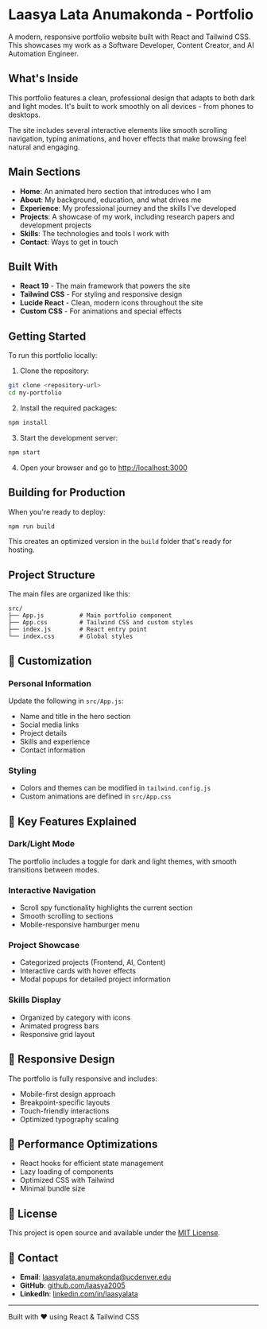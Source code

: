 # Laasya Lata Anumakonda - Portfolio

A modern, responsive portfolio website built with React and Tailwind CSS. This showcases my work as a Software Developer, Content Creator, and AI Automation Engineer.

## What's Inside

This portfolio features a clean, professional design that adapts to both dark and light modes. It's built to work smoothly on all devices - from phones to desktops.

The site includes several interactive elements like smooth scrolling navigation, typing animations, and hover effects that make browsing feel natural and engaging.

## Main Sections

- **Home**: An animated hero section that introduces who I am
- **About**: My background, education, and what drives me
- **Experience**: My professional journey and the skills I've developed
- **Projects**: A showcase of my work, including research papers and development projects
- **Skills**: The technologies and tools I work with
- **Contact**: Ways to get in touch

## Built With

- **React 19** - The main framework that powers the site
- **Tailwind CSS** - For styling and responsive design
- **Lucide React** - Clean, modern icons throughout the site
- **Custom CSS** - For animations and special effects

## Getting Started

To run this portfolio locally:

1. Clone the repository:
```bash
git clone <repository-url>
cd my-portfolio
```

2. Install the required packages:
```bash
npm install
```

3. Start the development server:
```bash
npm start
```

4. Open your browser and go to [http://localhost:3000](http://localhost:3000)

## Building for Production

When you're ready to deploy:

```bash
npm run build
```

This creates an optimized version in the `build` folder that's ready for hosting.

## Project Structure

The main files are organized like this:

```
src/
├── App.js          # Main portfolio component
├── App.css         # Tailwind CSS and custom styles
├── index.js        # React entry point
└── index.css       # Global styles
```

## 🎨 Customization

### Personal Information
Update the following in `src/App.js`:
- Name and title in the hero section
- Social media links
- Project details
- Skills and experience
- Contact information

### Styling
- Colors and themes can be modified in `tailwind.config.js`
- Custom animations are defined in `src/App.css`

## 🌟 Key Features Explained

### Dark/Light Mode
The portfolio includes a toggle for dark and light themes, with smooth transitions between modes.

### Interactive Navigation
- Scroll spy functionality highlights the current section
- Smooth scrolling to sections
- Mobile-responsive hamburger menu

### Project Showcase
- Categorized projects (Frontend, AI, Content)
- Interactive cards with hover effects
- Modal popups for detailed project information

### Skills Display
- Organized by category with icons
- Animated progress bars
- Responsive grid layout

## 📱 Responsive Design

The portfolio is fully responsive and includes:
- Mobile-first design approach
- Breakpoint-specific layouts
- Touch-friendly interactions
- Optimized typography scaling

## 🚀 Performance Optimizations

- React hooks for efficient state management
- Lazy loading of components
- Optimized CSS with Tailwind
- Minimal bundle size

## 📄 License

This project is open source and available under the [MIT License](LICENSE).

## 🤝 Contact

- **Email**: laasyalata.anumakonda@ucdenver.edu
- **GitHub**: [github.com/laasya2005](https://github.com/laasya2005)
- **LinkedIn**: [linkedin.com/in/laasyalata](https://www.linkedin.com/in/laasyalata/)

---

Built with ❤️ using React & Tailwind CSS
